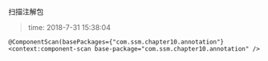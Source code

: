 扫描注解包
>time: 2018-7-31 15:38:04

`@ComponentScan(basePackages={"com.ssm.chapter10.annotation"}`  
`<context:component-scan base-package="com.ssm.chapter10.annotation" />`